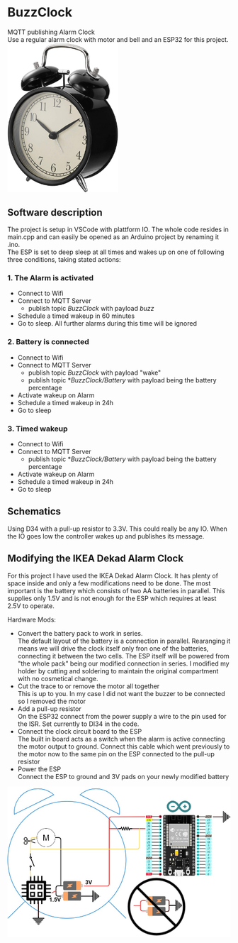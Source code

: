 # BuzzClock
MQTT publishing Alarm Clock\
Use a regular alarm clock with motor and bell and an ESP32 for this project.\
<img src="doc/Dekad.jpg"
     alt="Markdown Monster icon"
     width="250" />

## Software description
The project is setup in VSCode with plattform IO. The whole code resides in main.cpp and can easily be opened as an Arduino project by renaming it .ino.\
The ESP is set to deep sleep at all times and wakes up on one of following three conditions, taking stated actions:
### 1. The Alarm is activated
* Connect to Wifi
* Connect to MQTT Server
  * publish topic *BuzzClock* with payload *buzz*
* Schedule a timed wakeup in 60 minutes
* Go to sleep. All further alarms during this time will be ignored
### 2. Battery is connected
* Connect to Wifi
* Connect to MQTT Server
  * publish topic *BuzzClock* with payload "wake"
  * publish topic **BuzzClock/Battery* with payload being the battery percentage
* Activate wakeup on Alarm
* Schedule a timed wakeup in 24h
* Go to sleep
### 3. Timed wakeup
* Connect to Wifi
* Connect to MQTT Server
  * publish topic **BuzzClock/Battery* with payload being the battery percentage
* Activate wakeup on Alarm
* Schedule a timed wakeup in 24h
* Go to sleep

## Schematics
Using D34 with a pull-up resistor to 3.3V. This could really be any IO.
When the IO goes low the controller wakes up and publishes its message.

## Modifying the IKEA Dekad Alarm Clock
For this project I have used the IKEA Dekad Alarm Clock. It has plenty of space inside and only a few modifications need to be done. The most important is the battery which consists of two AA batteries in parallel. This supplies only 1.5V and is not enough for the ESP which requires at least 2.5V to operate.

Hardware Mods:
* Convert the battery pack to work in series.\
  The default layout of the battery is a connection in parallel. Rearanging it means we will drive the clock itself only fron one of the batteries, connecting it between the two cells. The ESP itself will be powered from "the whole pack" being our modified connection in series. I modified my holder by cutting and soldering to maintain the original compartment with no cosmetical change.
* Cut the trace to or remove the motor all together\
  This is up to you. In my case I did not want the buzzer to be connected so I removed the motor
* Add a pull-up resistor\
  On the ESP32 connect from the power supply a wire to the pin used for the ISR. Set currently to DI34 in the code.
* Connect the clock circuit board to the ESP\
  The built in board acts as a switch when the alarm is active connecting the motor output to ground. Connect this cable which went previously to the motor now to the same pin on the ESP connected to the pull-up resistor
* Power the ESP\
  Connect the ESP to ground and 3V pads on your newly modified battery

<img src="doc/BuzzClock.jpg"
     alt="Markdown Monster icon"
     style="float: left; margin-right: 10px;" />
